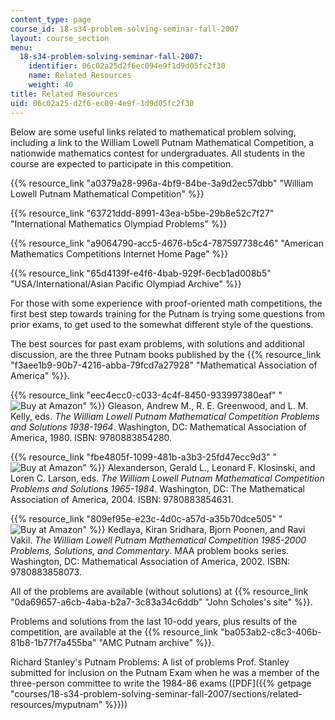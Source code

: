 ```yaml
---
content_type: page
course_id: 18-s34-problem-solving-seminar-fall-2007
layout: course_section
menu:
  18-s34-problem-solving-seminar-fall-2007:
    identifier: 06c02a25d2f6ec094e9f1d9d05fc2f30
    name: Related Resources
    weight: 40
title: Related Resources
uid: 06c02a25-d2f6-ec09-4e9f-1d9d05fc2f30
---
```


Below are some useful links related to mathematical problem solving, including a link to the William Lowell Putnam Mathematical Competition, a nationwide mathematics contest for undergraduates. All students in the course are expected to participate in this competition.

{{% resource_link "a0379a28-996a-4bf9-84be-3a9d2ec57dbb" "William Lowell Putnam Mathematical Competition" %}}

{{% resource_link "63721ddd-8991-43ea-b5be-29b8e52c7f27" "International Mathematics Olympiad Problems" %}}

{{% resource_link "a9064790-acc5-4676-b5c4-787597738c46" "American Mathematics Competitions Internet Home Page" %}}

{{% resource_link "65d4139f-e4f6-4bab-929f-6ecb1ad008b5" "USA/International/Asian Pacific Olympiad Archive" %}}

For those with some experience with proof-oriented math competitions, the first best step towards training for the Putnam is trying some questions from prior exams, to get used to the somewhat different style of the questions.

The best sources for past exam problems, with solutions and additional discussion, are the three Putnam books published by the {{% resource_link "f3aee1b9-90b7-4216-abba-79fcd7a27928" "Mathematical Association of America" %}}.

{{% resource_link "eec4ecc0-c033-4c4f-8450-933997380eaf" "![Buy at Amazon](/images/a_logo_17.gif)" %}} Gleason, Andrew M., R. E. Greenwood, and L. M. Kelly, eds. _The William Lowell Putnam Mathematical Competition Problems and Solutions 1938-1964_. Washington, DC: Mathematical Association of America, 1980. ISBN: 9780883854280.

{{% resource_link "fbe4805f-1099-481b-a3b3-25fd47ecc9d3" "![Buy at Amazon](/images/a_logo_17.gif)" %}} Alexanderson, Gerald L., Leonard F. Klosinski, and Loren C. Larson, eds. _The William Lowell Putnam Mathematical Competition Problems and Solutions 1965-1984_. Washington, DC: The Mathematical Association of America, 2004. ISBN: 9780883854631.

{{% resource_link "809ef95e-e23c-4d0c-a57d-a35b70dce505" "![Buy at Amazon](/images/a_logo_17.gif)" %}} Kedlaya, Kiran Sridhara, Bjorn Poonen, and Ravi Vakil. _The William Lowell Putnam Mathematical Competition 1985-2000 Problems, Solutions, and Commentary_. MAA problem books series. Washington, DC: Mathematical Association of America, 2002. ISBN: 9780883858073.

All of the problems are available (without solutions) at {{% resource_link "0da69657-a6cb-4aba-b2a7-3c83a34c6ddb" "John Scholes's site" %}}.

Problems and solutions from the last 10-odd years, plus results of the competition, are available at the {{% resource_link "ba053ab2-c8c3-406b-81b8-1b77f7a455ba" "AMC Putnam archive" %}}.

Richard Stanley's Putnam Problems: A list of problems Prof. Stanley submitted for inclusion on the Putnam Exam when he was a member of the three-person committee to write the 1984-86 exams ([PDF]({{% getpage "courses/18-s34-problem-solving-seminar-fall-2007/sections/related-resources/myputnam" %}}))